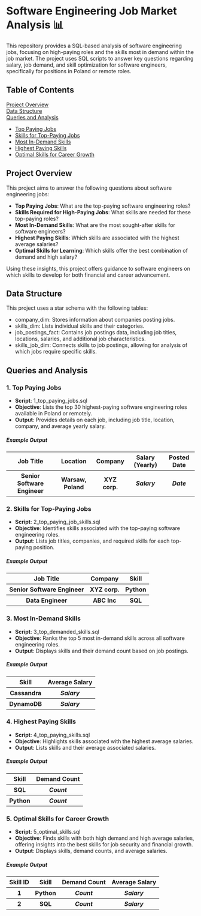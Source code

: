 <h1>Software Engineering Job Market Analysis 📊</h1>

<p>This repository provides a SQL-based analysis of software engineering jobs, focusing on high-paying roles and the skills most in demand within the job market. The project uses SQL scripts to answer key questions regarding salary, job demand, and skill optimization for software engineers, specifically for positions in Poland or remote roles.</p>

<h2>Table of Contents</h2>

<a href="#section1">Project Overview</a> <br />
<a href="#section2">Data Structure</a> <br />
<a href="#section3">Queries and Analysis</a>
<ul>
        <a href="#section4"><li> Top Paying Jobs </li></a>
        <a href="#section5"><li> Skills for Top-Paying Jobs </li></a>
        <a href="#section6"><li> Most In-Demand Skills </li></a>
        <a href="#section7"><li> Highest Paying Skills </li></a>
        <a href="#section8"><li> Optimal Skills for Career Growth </li></a>
</ul>
<div class="section 1" id="section1">
<h2>Project Overview</h2>
This project aims to answer the following questions about software engineering jobs:
<ul>
        <li><b>Top Paying Jobs</b>: What are the top-paying software engineering roles?</li>
        <li><b>Skills Required for High-Paying Jobs</b>: What skills are needed for these top-paying roles?</li>
        <li><b>Most In-Demand Skills</b>: What are the most sought-after skills for software engineers?</li>
        <li><b>Highest Paying Skills</b>: Which skills are associated with the highest average salaries?</li>
        <li><b>Optimal Skills for Learning</b>: Which skills offer the best combination of demand and high salary?</li>
</ul>
Using these insights, this project offers guidance to software engineers on which skills to develop for both financial and career advancement.
</div>
<div class="section 2" id="section2">
<h2>Data Structure</h2>
This project uses a star schema with the following tables:
<ul>
        <li>company_dim: Stores information about companies posting jobs.</li>
        <li>skills_dim: Lists individual skills and their categories.</li>
        <li>job_postings_fact: Contains job postings data, including job titles, locations, salaries, and additional job characteristics.</li>
        <li>skills_job_dim: Connects skills to job postings, allowing for analysis of which jobs require specific skills.</li>
</ul>
</div>
<div class="section 3" id="section3">
<h2>Queries and Analysis</h2>
<div class="section 4" id="section4">
<h3>1. Top Paying Jobs</h3>
<ul>
        <li><b>Script</b>: 1_top_paying_jobs.sql</li>
        <li><b>Objective</b>: Lists the top 30 highest-paying software engineering roles available in Poland or remotely.</li>
        <li><b>Output</b>: Provides details on each job, including job title, location, company, and average yearly salary.</li>
</ul>
<h5>Example Output</h5>
<table>
  <tr>
    <th><b>Job Title</b></th>
    <th><b>Location</b></th>
    <th><b>Company</b></th>
    <th><b>Salary (Yearly)</b></th> 
    <th><b>Posted Date</b></th>      
  </tr>
  <tr>
    <th>Senior Software Engineer</th>
    <th>Warsaw, Poland</th>
    <th>XYZ corp.</th>  
    <th><i>Salary</i></th> 
    <th><i>Date</i></th>      
  </tr>      
</table>
</div>
<div class="section 5" id="section5">
<h3>2. Skills for Top-Paying Jobs</h3>
<ul>
        <li><b>Script</b>: 2_top_paying_job_skills.sql</li>
        <li><b>Objective</b>: Identifies skills associated with the top-paying software engineering roles.</li>
        <li><b>Output</b>: Lists job titles, companies, and required skills for each top-paying position.</li>
</ul>
<h5>Example Output</h5>
<table>
  <tr>
    <th><b>Job Title</b></th>
    <th><b>Company</b></th>
    <th><b>Skill</b></th>
  </tr>
    <tr>
      <th>Senior Software Engineer</th>
      <th>XYZ corp.</th>  
      <th>Python</th>
    </tr>      
    <tr>
      <th>Data Engineer</th>
      <th>ABC Inc</th>  
      <th>SQL</th>
    </tr>  
</table>
</div>
<div class="section 6" id="section6">
<h3>3. Most In-Demand Skills</h3>
  <ul>
    <li><b>Script</b>: 3_top_demanded_skills.sql
    <li><b>Objective</b>: Ranks the top 5 most in-demand skills across all software engineering roles.
    <li><b>Output</b>: Displays skills and their demand count based on job postings.
  </ul>
<h5>Example Output</h5>
  <table>
    <tr>
      <th><b>Skill</b></th>
      <th><b>Average Salary</b></th>   
    </tr>
    <tr>
      <th>Cassandra</th>
      <th><i>Salary</i></th>  
    </tr>      
    <tr>
      <th>DynamoDB</th>
      <th><i>Salary</i></th>  
    </tr>      
</table>
</div>
<div class="section 7" id="section7"> 
<h3>4. Highest Paying Skills</h3>
  <ul>
    <li><b>Script</b>: 4_top_paying_skills.sql</li>
    <li><b>Objective</b>: Highlights skills associated with the highest average salaries.</li>
    <li><b>Output</b>: Lists skills and their average associated salaries.</li>
  </ul>
<h5>Example Output</h5>
  <table>
  <tr>
    <th><b>Skill</b></th>
    <th><b>Demand Count</b></th>   
  </tr>
  <tr>
    <th>SQL</th>
    <th><i>Count</i></th>  
  </tr>      
  <tr>
    <th>Python</th>
    <th><i>Count</i></th>  
  </tr>      
</table>
</div>
<div class="section 8" id="section8"> 
<h3>5. Optimal Skills for Career Growth</h3>
  <ul>
    <li><b>Script</b>: 5_optimal_skills.sql</li>
    <li><b>Objective</b>: Finds skills with both high demand and high average salaries, offering insights into the best skills for job security and       financial growth.</li>
    <li><b>Output</b>: Displays skills, demand counts, and average salaries.</li>
  </ul>
<h5>Example Output</h5>
  <table>
    <tr>
      <th><b>Skill ID</b></th>
      <th><b>Skill</b></th>
      <th><b>Demand Count</b></th>
      <th><b>Average Salary</b></th>
    </tr>
    <tr>
      <th>1</th>
      <th>Python</th>
      <th><i>Count</i></th>  
      <th><i>Salary</i></th>     
    </tr> 
    <tr>
      <th>2</th>
      <th>SQL</th>
      <th><i>Count</i></th>  
      <th><i>Salary</i></th>     
    </tr>      
  </table>
</div>
